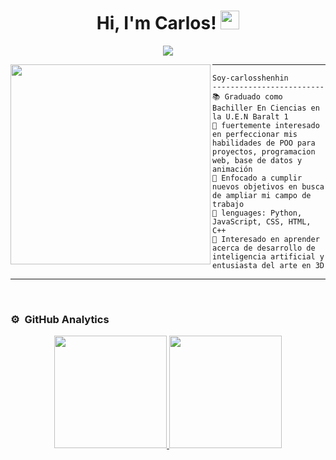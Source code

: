 <h1 align="center">
Hi, I'm Carlos!
  <img src="https://media.giphy.com/media/hvRJCLFzcasrR4ia7z/giphy.gif" width="30"></h1>

<p align="center">
  <a href="https://github.com/DenverCoder1/readme-typing-svg"><img src="https://readme-typing-svg.herokuapp.com?lines=Estudiante+de+programación;Artista+3D;Freelancer;C%20|%20Python;HTML%20|%20CSS%20|%20JS%20|%20UX%20|%20UI%20|%20Blender;Siempre%20Aprendiendo%20Cosas%20Nuevas&center=true&width=380&height=45"></a>
</p>

<img align="left" src="https://avatars.githubusercontent.com/u/85456866?v=4" width="320" />
<hr>

```
Soy-carlosshenhin
-------------------------
📚 Graduado como Bachiller En Ciencias en la U.E.N Baralt 1 
📝 fuertemente interesado en perfeccionar mis habilidades de POO para proyectos, programacion web, base de datos y animación
🔭 Enfocado a cumplir nuevos objetivos en busca de ampliar mi campo de trabajo
🌟 lenguages: Python, JavaScript, CSS, HTML, C++
🌱 Interesado en aprender acerca de desarrollo de inteligencia artificial y entusiasta del arte en 3D
```
<hr>

</td>  
</table>                                                                                 
</div>
<br>


### ⚙️ &nbsp;GitHub Analytics

<p align="center">
<a href="https://github.com/carlosshenhin">
  <img height="180em" src="https://github-readme-stats-eight-theta.vercel.app/api?username=carlosshenhin&show_icons=true&theme=algolia&include_all_commits=true&count_private=true"/>
  <img height="180em" src="https://github-readme-stats-eight-theta.vercel.app/api/top-langs/?username=carlosshenhin&layout=compact&langs_count=8&theme=algolia"/>
</a>
</p>
